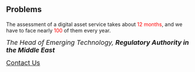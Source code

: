 ## Problems

<p style="font-size: 1.2rem">

The assessment of a digital asset service takes about <span style="color: red;">12 months</span>, and we have to face nearly <span style="color: red;">100</span> of them every year. <br/>

<span style="font-style: italic; font-size: 1.1rem;">The Head of Emerging Technology, <b>Regulatory Authority in the Middle East</b></span>

</p>

<a style="font-size: 1.1rem;" href="https://google.com">Contact Us</a>

